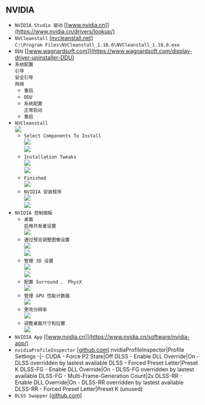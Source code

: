 ## NVIDIA
* `NVIDIA Studio 驱动` [[www.nvidia.cn]](https://www.nvidia.cn/drivers/lookup/)
* `NVCleanstall` [[nvcleanstall.net]](https://nvcleanstall.net/download)  
`C:\Program Files\NVCleanstall_1.18.0\NVCleanstall_1.18.0.exe`
* `DDU` [[www.wagnardsoft.com]](https://www.wagnardsoft.com/display-driver-uninstaller-DDU)
* `系统配置`  
`引导`  
`安全引导`  
`网络`  
    * `重启`
    * `DDU`
    * `系统配置`  
    `正常启动`
    * `重启`
* `NVCleanstall`  
![](屏幕截图%202025-04-12%20005412.png)
    * `Select Components To Install`  
    ![](屏幕截图%202025-04-12%20005546.png)  
    ![](屏幕截图%202025-04-12%20005826.png)
    * `Installation Tweaks`  
    ![](屏幕截图%202025-04-12%20010034.png)  
    ![](屏幕截图%202025-04-12%20010118.png)
    * `Finished`  
    ![](屏幕截图%202025-04-12%20010239.png)
    * `NVIDIA 安装程序`  
    ![](屏幕截图%202025-04-12%20010348.png)  
    ![](屏幕截图%202025-04-12%20010420.png)
* `NVIDIA 控制面板`
    * `桌面`  
    `启用开发者设置`  
    ![](屏幕截图%202025-04-12%20011036.png)
    * `通过预览调整图像设置`  
    ![](屏幕截图%202025-04-12%20011159.png)  
    ![](屏幕截图%202025-04-12%20011243.png)
    * `管理 3D 设置`  
    ![](屏幕截图%202025-04-12%20012126.png)  
    ![](屏幕截图%202025-04-12%20012141.png)
    * `配置 Surround 、 PhysX`  
    ![](屏幕截图%202025-04-12%20012247.png)
    * `管理 GPU 性能计数器`  
    ![](屏幕截图%202025-04-12%20012412.png)
    * `更改分辨率`  
    ![](屏幕截图%202025-04-12%20012457.png)
    * `调整桌面尺寸和位置`  
    ![](屏幕截图%202025-04-12%20012627.png)
* `NVIDIA App` [[www.nvidia.cn]](https://www.nvidia.cn/software/nvidia-app/)
* `nvidiaProfileInspector` [[github.com]](https://github.com/Orbmu2k/nvidiaProfileInspector/releases)
    nvidiaProfileInspector|Profile Settings
    -|-
    CUDA - Force P2 State|Off
    DLSS - Enable DLL Override|On - DLSS overridden by lastest available
    DLSS - Forced Preset Letter|Preset K
    DLSS-FG - Enable DLL Override|On - DLSS-FG overridden by lastest available
    DLSS-FG - Multi-Frame-Generation Count|2x
    DLSS-RR - Enable DLL Override|On - DLSS-RR overridden by lastest available
    DLSS-RR - Forced Preset Letter|Preset K (unused)
* `DLSS Swapper` [[github.com]](https://github.com/beeradmoore/dlss-swapper)
